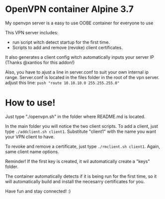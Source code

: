 # OpenVPN container Alpine 3.7

My openvpn server is a easy to use OOBE container for everyone to use

This VPN server includes:

 - run script witch detect startup for the first time.
 - Scripts to add and remove (revoke) client certificates.

It also generates a client config witch automatically inputs your server IP (Thanks @xantios for this addon!)

Also, you have to ajust a line in server.conf to suit your own internal ip range.
Server.conf is located in the files folder in the root of the vpn server.
adjust this line: `push "route 10.10.10.0 255.255.255.0"`

# How to use!

Just type "./openvpn.sh" in the folder where README.md is located.

In the main folder you will notice the two client scripts.
To add a client, just type `./addclient.sh client1`. Substitute "client1" with the name you want your VPN client to have.

To revoke and remove a certificate, just type `./rmclient.sh client1`. Again, same client name options.

Reminder! If the first key is created, it wil automatically create a "keys" folder.

The container automatically detects if it is being run for the first time, so it will automatically build and install the necesarry certificates for you.

Have fun and stay connected! :)
